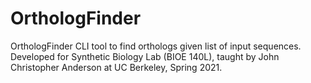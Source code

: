 # OrthologFinder
OrthologFinder CLI tool to find orthologs given list of input sequences. 
Developed for Synthetic Biology Lab (BIOE 140L), taught by John Christopher Anderson at UC Berkeley, Spring 2021.
